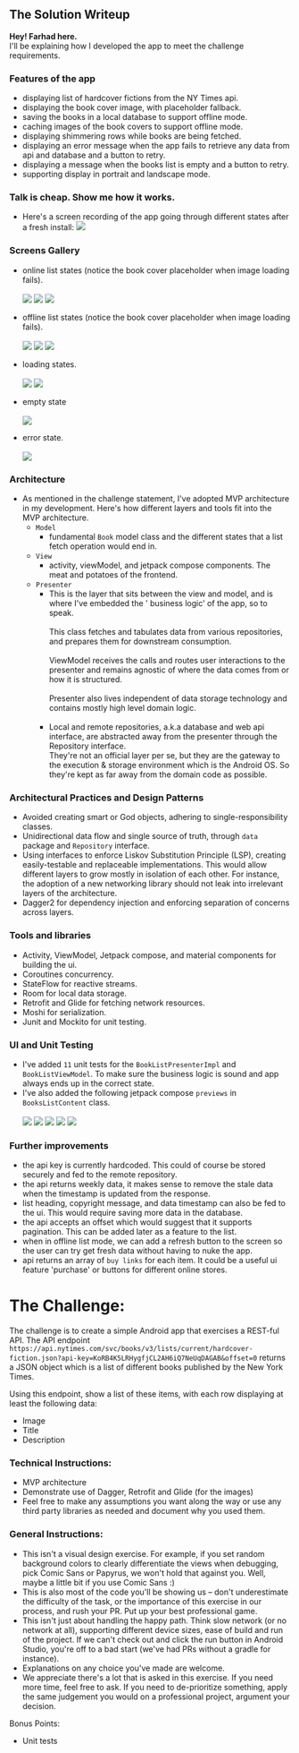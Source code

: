 ## The Solution Writeup

**Hey! Farhad here.** <br/>I'll be explaining how I developed the app to meet the challenge
requirements.

### Features of the app

- displaying list of hardcover fictions from the NY Times api.
- displaying the book cover image, with placeholder fallback.
- saving the books in a local database to support offline mode.
- caching images of the book covers to support offline mode.
- displaying shimmering rows while books are being fetched.
- displaying an error message when the app fails to retrieve any data from api and database and a
  button to retry.
- displaying a message when the books list is empty and a button to retry.
- supporting display in portrait and landscape mode.

### Talk is cheap. Show me how it works.

- Here's a screen recording of the app going through different states after a fresh
  install: [![](app/src/main/assets/art/play.png)](app/src/main/assets/art/demo.webm)

### Screens Gallery

- online list states (notice the book cover placeholder when image loading fails).<br/><br/>
  ![](app/src/main/assets/art/onlinelist.jpg)
  ![](app/src/main/assets/art/onlinelist-landscape.jpg)
  ![](app/src/main/assets/art/onlinelist-placeholder-cover.jpg)

- offline list states (notice the book cover placeholder when image loading fails).<br/><br/>
  ![](app/src/main/assets/art/offlinelist.jpg)
  ![](app/src/main/assets/art/offlinelist-landscape.jpg)
  ![](app/src/main/assets/art/offlinelist-placeholder.jpg)
- loading states.<br/><br/>
  ![](app/src/main/assets/art/loading-portrait.jpg)
  ![](app/src/main/assets/art/loading-landscape.jpg)
- empty state<br/><br/>
  ![](app/src/main/assets/art/empty.jpg)
- error state.<br/><br/>
  ![](app/src/main/assets/art/error.jpg)

### Architecture

- As mentioned in the challenge statement, I've adopted MVP architecture in my development. Here's
  how
  different layers and tools fit into the MVP architecture.
  - `Model`
    - fundamental `Book` model class and the different states that a list fetch operation would end
      in.
  - `View`
    - activity, viewModel, and jetpack compose components. The meat and potatoes of the frontend.
  - `Presenter`
    - This is the layer that sits between the view and model, and is where I've embedded the '
      business logic' of the app, so to speak.<br/><br/>
      This class fetches and tabulates data from various repositories, and prepares them
      for downstream consumption.<br/><br/>
      ViewModel receives the calls and routes user interactions to the presenter and remains
      agnostic of where the data comes from or how it is structured.<br/><br/>
      Presenter also lives independent of data storage technology and contains mostly high level
      domain logic.<br/><br/>
    - Local and remote repositories, a.k.a database and web api interface, are abstracted away from
      the presenter through the Repository interface.<br/>
      They're not an official layer per se, but they are the gateway to the execution & storage
      environment which is the Android OS. So they're kept as far away from the domain code as
      possible.

### Architectural Practices and Design Patterns

- Avoided creating smart or God objects, adhering to single-responsibility classes.
- Unidirectional data flow and single source of truth, through `data` package and `Repository`
  interface.
- Using interfaces to enforce Liskov Substitution Principle (LSP), creating easily-testable and
  replaceable implementations.
  This would allow different layers to grow mostly in isolation of each other. For instance, the
  adoption of a new networking library should not leak into irrelevant layers of the architecture.
- Dagger2 for dependency injection and enforcing separation of concerns across layers.

### Tools and libraries

- Activity, ViewModel, Jetpack compose, and material components for building the ui.
- Coroutines concurrency.
- StateFlow for reactive streams.
- Room for local data storage.
- Retrofit and Glide for fetching network resources.
- Moshi for serialization.
- Junit and Mockito for unit testing.

### UI and Unit Testing

- I've added `11` unit tests for the `BookListPresenterImpl` and `BookListViewModel`. To make sure
  the business logic is sound and app always ends up in the correct state.
- I've also added the following jetpack compose `previews` in `BooksListContent` class.<br/><br/>
  ![](app/src/main/assets/art/preview-loading.jpg)
  ![](app/src/main/assets/art/preview-error.jpg)
  ![](app/src/main/assets/art/preview-empty.jpg)
  ![](app/src/main/assets/art/preview-offlinelist.jpg)
  ![](app/src/main/assets/art/preview-onelinelist.jpg)

### Further improvements

- the api key is currently hardcoded. This could of course be stored securely and fed to the remote
  repository.
- the api returns weekly data, it makes sense to remove the stale data when the timestamp is updated
  from the response.
- list heading, copyright message, and data timestamp can also be fed to the ui. This would require
  saving more data in the database.
- the api accepts an offset which would suggest that it supports pagination. This can be added later
  as a feature to the list.
- when in offline list mode, we can add a refresh button to the screen so the user can try get fresh
  data without having to nuke the app.
- api returns an array of `buy links` for each item. It could be a useful ui feature 'purchase' or
  buttons for different online stores.

# The Challenge:

The challenge is to create a simple Android app that exercises a REST-ful API. The API endpoint `https://api.nytimes.com/svc/books/v3/lists/current/hardcover-fiction.json?api-key=KoRB4K5LRHygfjCL2AH6iQ7NeUqDAGAB&offset=0` returns a JSON object which is a list of different books published by the New York Times. 

Using this endpoint, show a list of these items, with each row displaying at least the following data:

- Image
- Title
- Description 

### Technical Instructions:
- MVP architecture
- Demonstrate use of Dagger, Retrofit and Glide (for the images)
- Feel free to make any assumptions you want along the way or use any third party libraries as needed and document why you used them.

### General Instructions:
- This isn't a visual design exercise. For example, if you set random background colors to clearly differentiate the views when debugging, pick Comic Sans or Papyrus, we won't hold that against you. Well, maybe a little bit if you use Comic Sans :)
- This is also most of the code you'll be showing us – don't underestimate the difficulty of the
  task, or the importance of this exercise in our process, and rush your PR. Put up your best
  professional game.
- This isn't just about handling the happy path. Think slow network (or no network at all),
  supporting different device sizes, ease of build and run of the project. If we can't check out and
  click the run button in Android Studio, you're off to a bad start (we've had PRs without a gradle
  for instance).
- Explanations on any choice you've made are welcome.
- We appreciate there's a lot that is asked in this exercise. If you need more time, feel free to ask. If you need to de-prioritize something, apply the same judgement you would on a professional project, argument your decision. 

Bonus Points:
  - Unit tests
